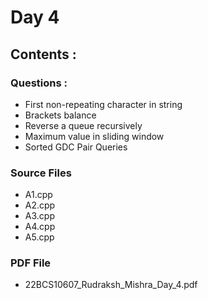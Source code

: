 # Day 4

## Contents : 

### Questions : 

- First non-repeating character in string
- Brackets balance
- Reverse a queue recursively
- Maximum value in sliding window
- Sorted GDC Pair Queries

### Source Files

- A1.cpp
- A2.cpp
- A3.cpp
- A4.cpp
- A5.cpp

### PDF File

- 22BCS10607_Rudraksh_Mishra_Day_4.pdf
